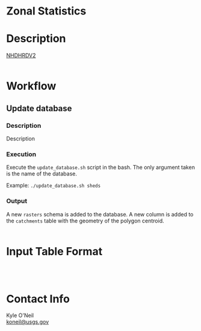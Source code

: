 Zonal Statistics
================


# Description

[NHDHRDV2](http://conte-ecology.github.io/shedsGisData/) 
<br><br>


# Workflow

## Update database

### Description
Description

### Execution
Execute the `update_database.sh` script in the bash. The only argument taken is 
the name of the database.

Example: `./update_database.sh sheds`

### Output
A new `rasters` schema is added to the database. A new column is added to the 
`catchments` table with the geometry of the polygon centroid.
<br><br>



# Input Table Format

<br><br>



# Contact Info
Kyle O'Neil  
koneil@usgs.gov  
